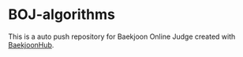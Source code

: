 # BOJ-algorithms
This is a auto push repository for Baekjoon Online Judge created with [BaekjoonHub](https://github.com/BaekjoonHub/BaekjoonHub).
